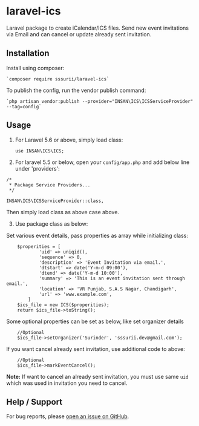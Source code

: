 # laravel-ics
Laravel package to create iCalendar/ICS files. Send new event invitations via Email and can cancel or update already sent invitation.

## Installation
Install using composer:

	`composer require sssurii/laravel-ics`

To publish the config, run the vendor publish command:

	`php artisan vendor:publish --provider="INSAN\ICS\ICSServiceProvider" --tag=config`


## Usage
1. For Laravel 5.6 or above, simply load class:

	`use INSAN\ICS\ICS;`

2. For laravel 5.5 or below, open your `config/app.php` and add below line under 'providers':

```
/*
 * Package Service Providers...
 */

INSAN\ICS\ICSServiceProvider::class,
```
Then simply load class as above case above.

3. Use package class as below:

Set various event details, pass properties as array while initializing class:
```
	$properities = [
            'uid' => uniqid(),
            'sequence' => 0,
            'description' => 'Event Invitation via email.',
            'dtstart' => date('Y-m-d 09:00'),
            'dtend' => date('Y-m-d 10:00'),
            'summary' => 'This is an event invitation sent through email.',
            'location' => 'VR Punjab, S.A.S Nagar, Chandigarh',
            'url' => 'www.example.com',
        ]
	$ics_file = new ICS($properities);
	return $ics_file->toString();
```
Some optional properties can be set as below, like set organizer details
```
	//Optional
	$ics_file->setOrganizer('Surinder', 'sssurii.dev@gmail.com');
```
If you want cancel already sent invitation, use additional code to above:

```
	//Optional
	$ics_file->markEventCancel();
```
**Note:** If want to cancel an already sent invitation, you must use same `uid` which was used in invitation you need to cancel.

## Help / Support
For bug reports, please [open an issue on GitHub](https://github.com/sssurii/laravel-ics/issues/new).
